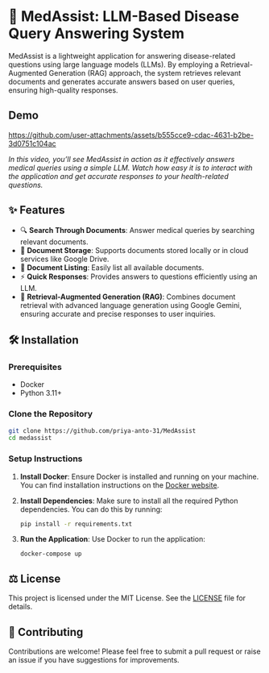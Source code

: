 # 🌟 MedAssist: LLM-Based Disease Query Answering System

MedAssist is a lightweight application for answering disease-related questions using large language models (LLMs). By employing a Retrieval-Augmented Generation (RAG) approach, the system retrieves relevant documents and generates accurate answers based on user queries, ensuring high-quality responses.

## Demo

https://github.com/user-attachments/assets/b555cce9-cdac-4631-b2be-3d0751c104ac

*In this video, you’ll see MedAssist in action as it effectively answers medical queries using a simple LLM. Watch how easy it is to interact with the application and get accurate responses to your health-related questions.*

## ✨ Features

- 🔍 **Search Through Documents**: Answer medical queries by searching relevant documents.
- 📂 **Document Storage**: Supports documents stored locally or in cloud services like Google Drive.
- 💾 **Document Listing**: Easily list all available documents.
- ⚡ **Quick Responses**: Provides answers to questions efficiently using an LLM.
- 📖 **Retrieval-Augmented Generation (RAG)**: Combines document retrieval with advanced language generation using Google Gemini, ensuring accurate and precise responses to user inquiries.

## 🛠️ Installation

### Prerequisites

- Docker
- Python 3.11+

### Clone the Repository

```bash
git clone https://github.com/priya-anto-31/MedAssist
cd medassist
```

### Setup Instructions

1. **Install Docker**: Ensure Docker is installed and running on your machine. You can find installation instructions on the [Docker website](https://docs.docker.com/get-docker/).

2. **Install Dependencies**: Make sure to install all the required Python dependencies. You can do this by running:

   ```bash
   pip install -r requirements.txt
   ```
3. **Run the Application**: Use Docker to run the application:

   ```
   docker-compose up
   ```


## ⚖️ License

This project is licensed under the MIT License. See the [LICENSE](LICENSE) file for details.


## 🤝 Contributing

Contributions are welcome! Please feel free to submit a pull request or raise an issue if you have suggestions for improvements.

